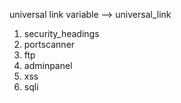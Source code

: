universal link variable --> universal_link


1. security_headings
2. portscanner
3. ftp
4. adminpanel
5. xss
6. sqli